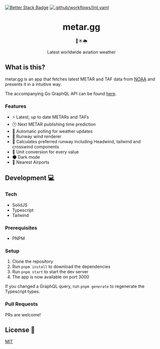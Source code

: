 [![Better Stack Badge](https://uptime.betterstack.com/status-badges/v3/monitor/11whr.svg)](https://uptime.betterstack.com/?utm_source=status_badge)
[![.github/workflows/lint.yaml](https://github.com/whytf/metar/actions/workflows/lint.yaml/badge.svg?branch=main)](https://github.com/whytf/metar/actions/workflows/lint.yaml)
<h1 align="center">metar.gg</h1>
<p align="center">🛫☀️🌦</p>
<p align="center">Latest worldwide aviation weather</p>

## What is this?

metar.gg is an app that fetches latest METAR and TAF data from [NOAA](https://www.aviationweather.gov/adds) and presents it in a intuitive way.

The accompanying Go GraphQL API can be found [here](https://github.com/benjasper/metar.gg-backend).

### Features
* ⚡ Latest, up to date METARs and TAFs
* 🕑 Next METAR publishing time prediction
* 🔄 Automatic polling for weather updates
* 🧭 Runway wind renderer
* 💨 Calculates preferred runway including Headwind, tailwind and crosswind components
* 🔄 Unit conversion for every value
* 🌑 Dark mode
* 🛬 Nearest Airports

## Development 💻

### Tech
* SolidJS
* Typescript
* Tailwind

### Prerequisites

- PNPM

### Setup

1. Clone the repository
2. Run `pnpm install` to download the dependencies
3. Run `pnpm start` to start the dev server
4. The app is now available on port 3000

If you changed a GraphQL query, run `pnpm generate` to regenerate the Typescript types.

### Pull Requests
PRs are welcome!

## License 📝
[MIT](LICENSE)
